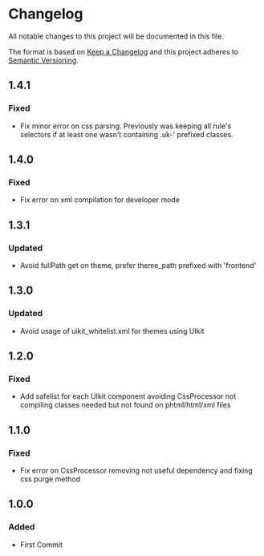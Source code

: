 # Changelog
All notable changes to this project will be documented in this file.

The format is based on [Keep a Changelog](http://keepachangelog.com/en/1.0.0/)
and this project adheres to [Semantic Versioning](http://semver.org/spec/v2.0.0.html).

## 1.4.1
### Fixed
- Fix minor error on css parsing. Previously was keeping all rule's selectors if at least one wasn't containing .uk-' prefixed classes.   

## 1.4.0
### Fixed
- Fix error on xml compilation for developer mode

## 1.3.1
### Updated
- Avoid fullPath get on theme, prefer theme_path prefixed with 'frontend'

## 1.3.0
### Updated
- Avoid usage of uikit_whitelist.xml for themes using UIkit

## 1.2.0
### Fixed
- Add safelist for each UIkit component avoiding CssProcessor not compiling classes needed but not found on phtml/html/xml files

## 1.1.0
### Fixed
- Fix error on CssProcessor removing not useful dependency and fixing css purge method

## 1.0.0
### Added
- First Commit
